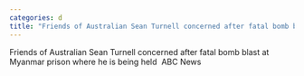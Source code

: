 ```yaml
---
categories: d
title: "Friends of Australian Sean Turnell concerned after fatal bomb blast at Myanmar prison where he is being held  ABC News"
---
```

Friends of Australian Sean Turnell concerned after fatal bomb blast at Myanmar prison where he is being held&nbsp;&nbsp;ABC News